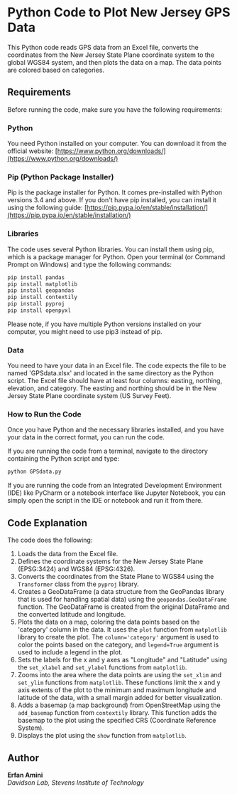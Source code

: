 # Python Code to Plot New Jersey GPS Data

This Python code reads GPS data from an Excel file, converts the coordinates from the New Jersey State Plane coordinate system to the global WGS84 system, and then plots the data on a map. The data points are colored based on categories.

## Requirements

Before running the code, make sure you have the following requirements:

### Python

You need Python installed on your computer. You can download it from the official website: [https://www.python.org/downloads/](https://www.python.org/downloads/)

### Pip (Python Package Installer)

Pip is the package installer for Python. It comes pre-installed with Python versions 3.4 and above. If you don't have pip installed, you can install it using the following guide: [https://pip.pypa.io/en/stable/installation/](https://pip.pypa.io/en/stable/installation/)

### Libraries

The code uses several Python libraries. You can install them using pip, which is a package manager for Python. Open your terminal (or Command Prompt on Windows) and type the following commands:

```bash
pip install pandas
pip install matplotlib
pip install geopandas
pip install contextily
pip install pyproj
pip install openpyxl
```

Please note, if you have multiple Python versions installed on your computer, you might need to use pip3 instead of pip.

### Data
You need to have your data in an Excel file. The code expects the file to be named 'GPSdata.xlsx' and located in the same directory as the Python script. The Excel file should have at least four columns: easting, northing, elevation, and category. The easting and northing should be in the New Jersey State Plane coordinate system (US Survey Feet).

### How to Run the Code
Once you have Python and the necessary libraries installed, and you have your data in the correct format, you can run the code.

If you are running the code from a terminal, navigate to the directory containing the Python script and type:

```bash
python GPSdata.py
```

If you are running the code from an Integrated Development Environment (IDE) like PyCharm or a notebook interface like Jupyter Notebook, you can simply open the script in the IDE or notebook and run it from there.

## Code Explanation

The code does the following:

1. Loads the data from the Excel file.
2. Defines the coordinate systems for the New Jersey State Plane (EPSG:3424) and WGS84 (EPSG:4326).
3. Converts the coordinates from the State Plane to WGS84 using the `Transformer` class from the `pyproj` library.
4. Creates a GeoDataFrame (a data structure from the GeoPandas library that is used for handling spatial data) using the `geopandas.GeoDataFrame` function. The GeoDataFrame is created from the original DataFrame and the converted latitude and longitude.
5. Plots the data on a map, coloring the data points based on the 'category' column in the data. It uses the `plot` function from `matplotlib` library to create the plot. The `column='category'` argument is used to color the points based on the category, and `legend=True` argument is used to include a legend in the plot.
6. Sets the labels for the x and y axes as "Longitude" and "Latitude" using the `set_xlabel` and `set_ylabel` functions from `matplotlib`.
7. Zooms into the area where the data points are using the `set_xlim` and `set_ylim` functions from `matplotlib`. These functions limit the x and y axis extents of the plot to the minimum and maximum longitude and latitude of the data, with a small margin added for better visualization.
8. Adds a basemap (a map background) from OpenStreetMap using the `add_basemap` function from `contextily` library. This function adds the basemap to the plot using the specified CRS (Coordinate Reference System).
9. Displays the plot using the `show` function from `matplotlib`.

## Author

**Erfan Amini**\
_Davidson Lab, Stevens Institute of Technology_

